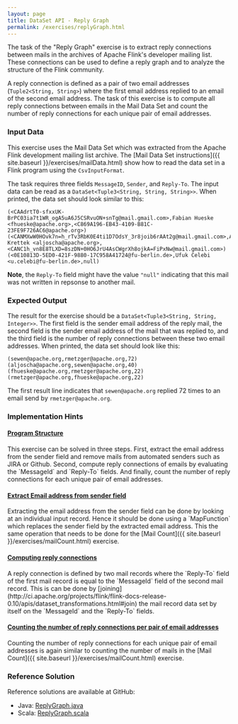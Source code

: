 ```yaml
---
layout: page
title: DataSet API - Reply Graph
permalink: /exercises/replyGraph.html
---
```


The task of the "Reply Graph" exercise is to extract reply connections between mails in the archives of Apache Flink's developer mailing list. These connections can be used to define a reply graph and to analyze the structure of the Flink community.

A reply connection is defined as a pair of two email addresses (`Tuple2<String, String>`) where the first email address replied to an email of the second email address. The task of this exercise is to compute all reply connections between emails in the Mail Data Set and count the number of reply connections for each unique pair of email addresses.

### Input Data

This exercise uses the Mail Data Set which was extracted from the Apache Flink development mailing list archive. The [Mail Data Set instructions]({{ site.baseurl }}/exercises/mailData.html) show how to read the data set in a Flink program using the `CsvInputFormat`.

The task requires three fields `MessageID`, `Sender`, and `Reply-To`. The input data can be read as a `DataSet<Tuple3<String, String, String>>`. When printed, the data set should look similar to this:

~~~
(<CAAdrtT0-sfxxUK-BrPC03ia7t1WR_ogA5uA6J5CSRvuON+snTg@mail.gmail.com>,Fabian Hueske <fhueske@apache.org>,<C869A196-EB43-4109-B81C-23FE9F726AC6@apache.org>)
(<CANMXwW0HOvk7n=h_rTv3RbK0E4ti1D7OdsY_3r8joib6rAAt2g@mail.gmail.com>,Aljoscha Krettek <aljoscha@apache.org>,<CANC1h_vn8E8TLXD=8szDN+0HO6JrU4AsCWgrXh8ojkA=FiPxNw@mail.gmail.com>)
(<0E10813D-5ED0-421F-9880-17C958A41724@fu-berlin.de>,Ufuk Celebi <u.celebi@fu-berlin.de>,null)
~~~

**Note**, the `Reply-To` field might have the value `"null"` indicating that this mail was not written in repsonse to another mail.

### Expected Output

The result for the exercise should be a `DataSet<Tuple3<String, String, Integer>>`. The first field is the sender email address of the reply mail, the second field is the sender email address of the mail that was replied to, and the third field is the number of reply connections between these two email addresses. When printed, the data set should look like this:

~~~
(sewen@apache.org,rmetzger@apache.org,72)
(aljoscha@apache.org,sewen@apache.org,40)
(fhueske@apache.org,rmetzger@apache.org,22)
(rmetzger@apache.org,fhueske@apache.org,22)
~~~

The first result line indicates that `sewen@apache.org` replied 72 times to an email send by `rmetzger@apache.org`.

### Implementation Hints

<div class="panel-group" id="accordion" role="tablist" aria-multiselectable="true">
  <div class="panel panel-default">
    <div class="panel-heading" role="tab" id="headingOne">
      <h4 class="panel-title">
        <a class="collapsed" role="button" data-toggle="collapse" data-parent="#accordion" href="#collapseOne" aria-expanded="false" aria-controls="collapseOne">
Program Structure
        </a>
      </h4>
    </div>
    <div id="collapseOne" class="panel-collapse collapse" role="tabpanel" aria-labelledby="headingOne">
      <div class="panel-body" markdown="span">
This exercise can be solved in three steps. First, extract the email address from the sender field and remove mails from automated senders such as JIRA or Github. Second, compute reply connections of emails by evaluating the `MessageId` and `Reply-To` fields. And finally, count the number of reply connections for each unique pair of email addresses.
      </div>
    </div>
  </div>
  <div class="panel panel-default">
    <div class="panel-heading" role="tab" id="headingTwo">
      <h4 class="panel-title">
        <a class="collapsed" role="button" data-toggle="collapse" data-parent="#accordion" href="#collapseTwo" aria-expanded="false" aria-controls="collapseTwo">
Extract Email address from sender field
        </a>
      </h4>
    </div>
    <div id="collapseTwo" class="panel-collapse collapse" role="tabpanel" aria-labelledby="headingTwo">
      <div class="panel-body" markdown="span">
Extracting the email address from the sender field can be done by looking at an individual input record. Hence it should be done using a `MapFunction` which replaces the sender field by the extracted email address. This the same operation that needs to be done for the [Mail Count]({{ site.baseurl }}/exercises/mailCount.html) exercise.
      </div>
    </div>
  </div>
  <div class="panel panel-default">
    <div class="panel-heading" role="tab" id="headingThree">
      <h4 class="panel-title">
        <a class="collapsed" role="button" data-toggle="collapse" data-parent="#accordion" href="#collapseThree" aria-expanded="false" aria-controls="collapseThree">
Computing reply connections
        </a>
      </h4>
    </div>
    <div id="collapseThree" class="panel-collapse collapse" role="tabpanel" aria-labelledby="headingThree">
      <div class="panel-body" markdown="span">
A reply connection is defined by two mail records where the `Reply-To` field of the first mail record is equal to the `MessageId` field of the second mail record. This is can be done by [joining](http://ci.apache.org/projects/flink/flink-docs-release-0.10/apis/dataset_transformations.html#join) the mail record data set by itself on the `MessageId` and the `Reply-To` fields.
      </div>
    </div>
  </div>
  <div class="panel panel-default">
    <div class="panel-heading" role="tab" id="headingFour">
      <h4 class="panel-title">
        <a class="collapsed" role="button" data-toggle="collapse" data-parent="#accordion" href="#collapseFour" aria-expanded="false" aria-controls="collapseFour">
Counting the number of reply connections per pair of email addresses
        </a>
      </h4>
    </div>
    <div id="collapseFour" class="panel-collapse collapse" role="tabpanel" aria-labelledby="headingFour">
      <div class="panel-body" markdown="span">
Counting the number of reply connections for each unique pair of email addresses is again similar to counting the number of mails in the [Mail Count]({{ site.baseurl }}/exercises/mailCount.html) exercise. 
      </div>
    </div>
  </div>
</div>

### Reference Solution

Reference solutions are available at GitHub:

- Java: [ReplyGraph.java](https://github.com/dataArtisans/flink-training-exercises/blob/master/src/main/java/com/dataartisans/flinktraining/exercises/dataset_java/reply_graph/ReplyGraph.java)
- Scala: [ReplyGraph.scala](https://github.com/dataArtisans/flink-training-exercises/blob/master/src/main/scala/com/dataartisans/flinktraining/exercises/dataset_scala/reply_graph/ReplyGraph.scala)
